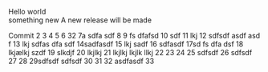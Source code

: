 Hello world  
something new
A new release will be made

Commit
2
3
4
5
6 32
7a sdfa sdf
8
9 fs dfafsd
10 sdf
11 lkj
12 sdfsdf asdf asd f
13 lkj sdfas dfa sdf
14sadfasdf
15 lkj sadf
16 sdfasdf
17sd fs dfa dsf
18 lkjælkj szdf
19 slkdjf
20 lkjlkj 
21  lkjlkj
 lkjlk llkj
22
23
24
25 sdfsdf
26 sdfsdf
27
28
29sdfsdf  sdfsdf
30
31
32 asdfasdf
33
